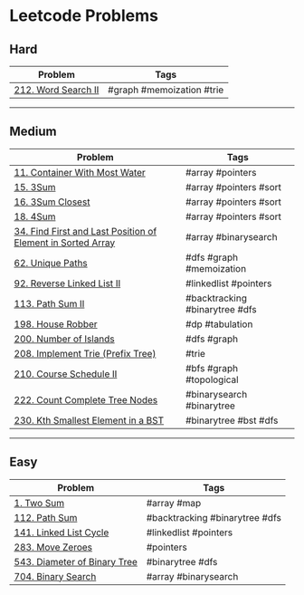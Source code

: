 # Leetcode Problems

## Hard

| Problem                    | Tags                      |
| -------------------------- | ------------------------- |
| [212. Word Search II][212] | #graph #memoization #trie |

---

## Medium

| Problem                                                           | Tags                           |
| ----------------------------------------------------------------- | ------------------------------ |
| [11. Container With Most Water][11]                               | #array #pointers               |
| [15. 3Sum][15]                                                    | #array #pointers #sort         |
| [16. 3Sum Closest][16]                                            | #array #pointers #sort         |
| [18. 4Sum][18]                                                    | #array #pointers #sort         |
| [34. Find First and Last Position of Element in Sorted Array][34] | #array #binarysearch           |
| [62. Unique Paths][62]                                            | #dfs #graph #memoization       |
| [92. Reverse Linked List II][92]                                  | #linkedlist #pointers          |
| [113. Path Sum II][113]                                           | #backtracking #binarytree #dfs |
| [198. House Robber][198]                                          | #dp #tabulation                |
| [200. Number of Islands][200]                                     | #dfs #graph                    |
| [208. Implement Trie (Prefix Tree)][208]                          | #trie                          |
| [210. Course Schedule II][210]                                    | #bfs #graph #topological       |
| [222. Count Complete Tree Nodes][222]                             | #binarysearch #binarytree      |
| [230. Kth Smallest Element in a BST][230]                         | #binarytree #bst #dfs          |

---

## Easy

| Problem                             | Tags                           |
| ----------------------------------- | ------------------------------ |
| [1. Two Sum][1]                     | #array #map                    |
| [112. Path Sum][112]                | #backtracking #binarytree #dfs |
| [141. Linked List Cycle][141]       | #linkedlist #pointers          |
| [283. Move Zeroes][283]             | #pointers                      |
| [543. Diameter of Binary Tree][543] | #binarytree #dfs               |
| [704. Binary Search][704]           | #array #binarysearch           |

[1]: https://github.com/mkellydevv/data-structures-and-algorithms/blob/master/leetcode/easy/1.js
[11]: https://github.com/mkellydevv/data-structures-and-algorithms/blob/master/leetcode/medium/11.js
[15]: https://github.com/mkellydevv/data-structures-and-algorithms/blob/master/leetcode/medium/15.js
[16]: https://github.com/mkellydevv/data-structures-and-algorithms/blob/master/leetcode/medium/16.js
[18]: https://github.com/mkellydevv/data-structures-and-algorithms/blob/master/leetcode/medium/18.js
[34]: https://github.com/mkellydevv/data-structures-and-algorithms/blob/master/leetcode/medium/34.js
[62]: https://github.com/mkellydevv/data-structures-and-algorithms/blob/master/leetcode/medium/62.js
[92]: https://github.com/mkellydevv/data-structures-and-algorithms/blob/master/leetcode/medium/92.js
[112]: https://github.com/mkellydevv/data-structures-and-algorithms/blob/master/leetcode/easy/112.js
[113]: https://github.com/mkellydevv/data-structures-and-algorithms/blob/master/leetcode/medium/113.js
[141]: https://github.com/mkellydevv/data-structures-and-algorithms/blob/master/leetcode/easy/141.js
[198]: https://github.com/mkellydevv/data-structures-and-algorithms/blob/master/leetcode/medium/198.js
[200]: https://github.com/mkellydevv/data-structures-and-algorithms/blob/master/leetcode/medium/200.js
[208]: https://github.com/mkellydevv/data-structures-and-algorithms/blob/master/leetcode/medium/208.js
[210]: https://github.com/mkellydevv/data-structures-and-algorithms/blob/master/leetcode/medium/210.js
[212]: https://github.com/mkellydevv/data-structures-and-algorithms/blob/master/leetcode/hard/212.js
[222]: https://github.com/mkellydevv/data-structures-and-algorithms/blob/master/leetcode/medium/222.js
[230]: https://github.com/mkellydevv/data-structures-and-algorithms/blob/master/leetcode/medium/230.js
[283]: https://github.com/mkellydevv/data-structures-and-algorithms/blob/master/leetcode/easy/283.js
[543]: https://github.com/mkellydevv/data-structures-and-algorithms/blob/master/leetcode/easy/543.js
[704]: https://github.com/mkellydevv/data-structures-and-algorithms/blob/master/leetcode/easy/704.js
